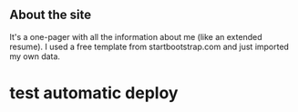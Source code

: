 ## About the site

It's a one-pager with all the information about me (like an extended resume). I used a free template from startbootstrap.com and just imported my own data.

# test automatic deploy